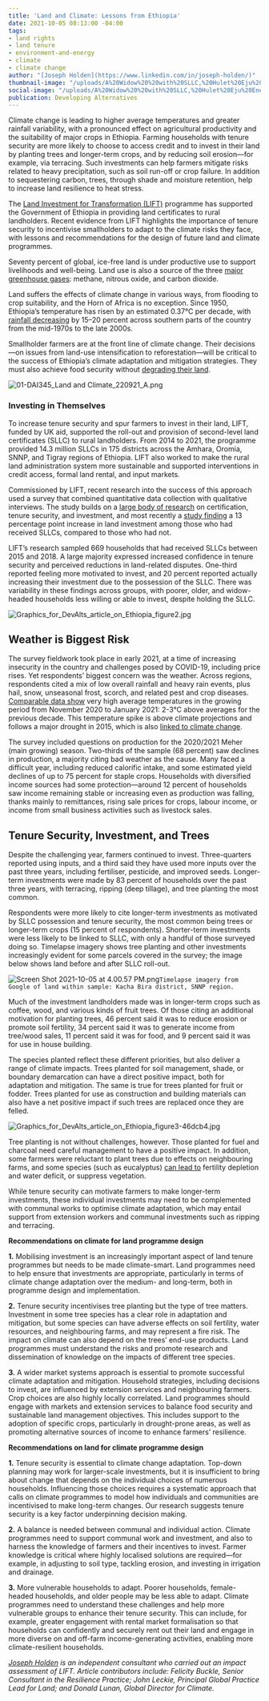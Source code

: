 ```yaml
---
title: 'Land and Climate: Lessons from Ethiopia'
date: 2021-10-05 08:13:00 -04:00
tags:
- land rights
- land tenure
- environment-and-energy
- climate
- climate change
author: "[Joseph Holden](https://www.linkedin.com/in/joseph-holden/)"
thumbnail-image: "/uploads/A%20Widow%20%20with%20SLLC,%20Hulet%20Eju%20Enese,%20Amhara%20-0dd2f3.JPG"
social-image: "/uploads/A%20Widow%20%20with%20SLLC,%20Hulet%20Eju%20Enese,%20Amhara%20-0dd2f3.JPG"
publication: Developing Alternatives
---
```


Climate change is leading to higher average temperatures and greater rainfall variability, with a pronounced effect on agricultural productivity and the suitability of major crops in Ethiopia. Farming households with tenure security are more likely to choose to access credit and to invest in their land by planting trees and longer-term crops, and by reducing soil erosion—for example, via terracing. Such investments can help farmers mitigate risks related to heavy precipitation, such as soil run-off or crop failure. In addition to sequestering carbon, trees, through shade and moisture retention, help to increase land resilience to heat stress.

The [Land Investment for Transformation (LIFT)](https://www.dai.com/our-work/projects/ethiopia-land-investment-transformation-lift) programme has supported the Government of Ethiopia in providing land certificates to rural landholders. Recent evidence from LIFT highlights the importance of tenure security to incentivise smallholders to adapt to the climate risks they face, with lessons and recommendations for the design of future land and climate programmes.







Seventy percent of global, ice-free land is under productive use to support livelihoods and well-being. Land use is also a source of the three [major greenhouse gases](https://www.ipcc.ch/srccl/): methane, nitrous oxide, and carbon dioxide. 

Land suffers the effects of climate change in various ways, from flooding to crop suitability, and the Horn of Africa is no exception. Since 1950, Ethiopia’s temperature has risen by an estimated 0.37°C per decade, with [rainfall decreasing](https://www.usaid.gov/sites/default/files/documents/1860/A%20Climate%20Trend%20Analysis%20of%20Ethiopia.pdf) by 15–20 percent across southern parts of the country from the mid-1970s to the late 2000s.

Smallholder farmers are at the front line of climate change. Their decisions—on issues from land-use intensification to reforestation—will be critical to the success of Ethiopia’s climate adaptation and mitigation strategies. They must also achieve food security without [degrading their land](https://www.ipcc.ch/srccl/). 

![01-DAI345_Land and Climate_220921_A.png](/uploads/01-DAI345_Land%20and%20Climate_220921_A.png)
 
### Investing in Themselves

To increase tenure security and spur farmers to invest in their land, LIFT, funded by UK aid, supported the roll-out and provision of second-level land certificates (SLLC) to rural landholders. From 2014 to 2021, the programme provided 14.3 million SLLCs in 175 districts across the Amhara, Oromia, SNNP, and Tigray regions of Ethiopia. LIFT also worked to make the rural land administration system more sustainable and supported interventions in credit access, formal land rental, and input markets. 

Commissioned by LIFT, recent research into the success of this approach used a survey that combined quantitative data collection with qualitative interviews. The study builds on a [large body of research](https://www.tandfonline.com/doi/full/10.1080/19439342.2016.1160947) on certification, tenure security, and investment, and most recently a [study finding](https://ebrary.ifpri.org/digital/collection/p15738coll2/id/134083) a 13 percentage point increase in land investment among those who had received SLLCs, compared to those who had not. 

LIFT’s research sampled 669 households that had received SLLCs between 2015 and 2018. A large majority expressed increased confidence in tenure security and perceived reductions in land-related disputes. One-third reported feeling more motivated to invest, and 20 percent reported actually increasing their investment due to the possession of the SLLC. There was variability in these findings across groups, with poorer, older, and widow-headed households less willing or able to invest, despite holding the SLLC.

![Graphics_for_DevAlts_article_on_Ethiopia_figure2.jpg](/uploads/Graphics_for_DevAlts_article_on_Ethiopia_figure2.jpg)

## Weather is Biggest Risk

The survey fieldwork took place in early 2021, at a time of increasing insecurity in the country and challenges posed by COVID-19, including price rises. Yet respondents’ biggest concern was the weather. Across regions, respondents cited a mix of low overall rainfall and heavy rain events, plus hail, snow, unseasonal frost, scorch, and related pest and crop diseases. [Comparable data show](https://www.ncei.noaa.gov/products) very high average temperatures in the growing period from November 2020 to January 2021: 2-3°C above averages for the previous decade. This temperature spike is above climate projections and follows a major drought in 2015, which is also [linked to climate change](https://journals.ametsoc.org/view/journals/bams/97/12/bams-d-16-0167.1.xml).

The survey included questions on production for the 2020/2021 Meher (main growing) season. Two-thirds of the sample (68 percent) saw declines in production, a majority citing bad weather as the cause. Many faced a difficult year, including reduced calorific intake, and some estimated yield declines of up to 75 percent for staple crops. Households with diversified income sources had some protection—around 12 percent of households saw income remaining stable or increasing even as production was falling, thanks mainly to remittances, rising sale prices for crops, labour income, or income from small business activities such as livestock sales.

## Tenure Security, Investment, and Trees

Despite the challenging year, farmers continued to invest. Three-quarters reported using inputs, and a third said they have used more inputs over the past three years, including fertiliser, pesticide, and improved seeds. Longer-term investments were made by 83 percent of households over the past three years, with terracing, ripping (deep tillage), and tree planting the most common.

Respondents were more likely to cite longer-term investments as motivated by SLLC possession and tenure security, the most common being trees or longer-term crops (15 percent of respondents). Shorter-term investments were less likely to be linked to SLLC, with only a handful of those surveyed doing so. Timelapse imagery shows tree planting and other investments increasingly evident for some parcels covered in the survey; the image below shows land before and after SLLC roll-out. 

![Screen Shot 2021-10-05 at 4.00.57 PM.png](/uploads/Screen%20Shot%202021-10-05%20at%204.00.57%20PM.png)`Timelapse imagery from Google of land within sample: Kacha Bira district, SNNP region.`

Much of the investment landholders made was in longer-term crops such as coffee, wood, and various kinds of fruit trees. Of those citing an additional motivation for planting trees, 46 percent said it was to reduce erosion or promote soil fertility, 34 percent said it was to generate income from tree/wood sales, 11 percent said it was for food, and 9 percent said it was for use in house building.

The species planted reflect these different priorities, but also deliver a range of climate impacts. Trees planted for soil management, shade, or boundary demarcation can have a direct positive impact, both for adaptation and mitigation. The same is true for trees planted for fruit or fodder. Trees planted for use as construction and building materials can also have a net positive impact if such trees are replaced once they are felled. 

![Graphics_for_DevAlts_article_on_Ethiopia_figure3-46dcb4.jpg](/uploads/Graphics_for_DevAlts_article_on_Ethiopia_figure3-46dcb4.jpg)

Tree planting is not without challenges, however. Those planted for fuel and charcoal need careful management to have a positive impact. In addition, some farmers were reluctant to plant trees due to effects on neighbouring farms, and some species (such as eucalyptus) [can lead to](https://www.scirp.org/(S(351jmbntvnsjt1aadkposzje))/reference/referencespapers.aspx?referenceid=1938879) fertility depletion and water deficit, or suppress vegetation.

While tenure security can motivate farmers to make longer-term investments, these individual investments may need to be complemented with communal works to optimise climate adaptation, which may entail support from extension workers and communal investments such as ripping and terracing.

**Recommendations on climate for land programme design**

**1.** Mobilising investment is an increasingly important aspect of land tenure programmes but needs to be made climate-smart. Land programmes need to help ensure that investments are appropriate, particularly in terms of climate change adaptation over the medium- and long-term, both in programme design and implementation.

**2.** Tenure security incentivises tree planting but the type of tree matters. Investment in some tree species has a clear role in adaptation and mitigation, but some species can have adverse effects on soil fertility, water resources, and neighbouring farms, and may represent a fire risk. The impact on climate can also depend on the trees’ end-use products. Land programmes must understand the risks and promote research and dissemination of knowledge on the impacts of different tree species. 

**3.** A wider market systems approach is essential to promote successful climate adaptation and mitigation. Household strategies, including decisions to invest, are influenced by extension services and neighbouring farmers. Crop choices are also highly locally correlated. Land programmes should engage with markets and extension services to balance food security and sustainable land management objectives. This includes support to the adoption of specific crops, particularly in drought-prone areas, as well as promoting alternative sources of income to enhance farmers’ resilience.

**Recommendations on land for climate programme design**

**1.** Tenure security is essential to climate change adaptation. Top-down planning may work for larger-scale investments, but it is insufficient to bring about change that depends on the individual choices of numerous households. Influencing those choices requires a systematic approach that calls on climate programmes to model how individuals and communities are incentivised to make long-term changes. Our research suggests tenure security is a key factor underpinning decision making.

**2.** A balance is needed between communal and individual action. Climate programmes need to support communal work and investment, and also to harness the knowledge of farmers and their incentives to invest. Farmer knowledge is critical where highly localised solutions are required—for example, in adjusting to soil type, tackling erosion, and investing in irrigation and drainage.

**3.** More vulnerable households to adapt. Poorer households, female-headed households, and older people may be less able to adapt. Climate programmes need to understand these challenges and help more vulnerable groups to enhance their tenure security. This can include, for example, greater engagement with rental market formalisation so that households can confidently and securely rent out their land and engage in more diverse on and off-farm income-generating activities, enabling more climate-resilient households.

*[Joseph Holden](https://www.linkedin.com/in/joseph-holden/) is an independent consultant who carried out an impact assessment of LIFT. Article contributors include: Felicity Buckle, Senior Consultant in the Resilience Practice; John Leckie, Principal Global Practice Lead for Land; and Donald Lunan, Global Director for Climate.*